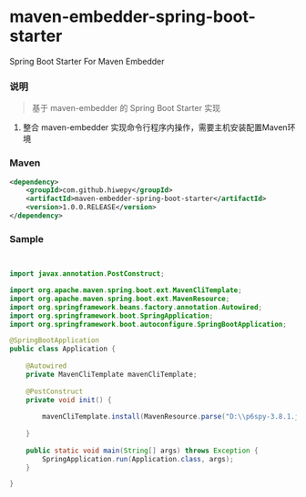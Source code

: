 # maven-embedder-spring-boot-starter
Spring Boot Starter For Maven Embedder

### 说明


 > 基于 maven-embedder 的 Spring Boot Starter 实现

1. 整合 maven-embedder 实现命令行程序内操作，需要主机安装配置Maven环境

### Maven

``` xml
<dependency>
	<groupId>com.github.hiwepy</groupId>
	<artifactId>maven-embedder-spring-boot-starter</artifactId>
	<version>1.0.0.RELEASE</version>
</dependency>
```

### Sample

```java


import javax.annotation.PostConstruct;

import org.apache.maven.spring.boot.ext.MavenCliTemplate;
import org.apache.maven.spring.boot.ext.MavenResource;
import org.springframework.beans.factory.annotation.Autowired;
import org.springframework.boot.SpringApplication;
import org.springframework.boot.autoconfigure.SpringBootApplication;

@SpringBootApplication
public class Application {
	
	@Autowired
	private MavenCliTemplate mavenCliTemplate;
	
	@PostConstruct
	private void init() {
		
		mavenCliTemplate.install(MavenResource.parse("D:\\p6spy-3.8.1.jar", "p6spy:p6spy:3.8.1-xx"));
		
	}
	
	public static void main(String[] args) throws Exception {
		SpringApplication.run(Application.class, args);
	}

}

```
